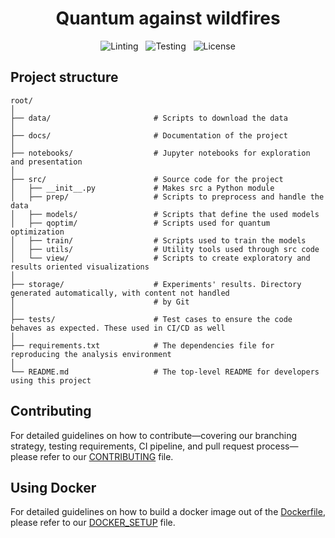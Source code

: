 <div align="center">
  <h1>Quantum against wildfires</h1>
</div>

<div align="center">

  ![Linting](https://github.com/abdo-aary/qombating-fires/actions/workflows/linting.yml/badge.svg) 
  &nbsp;
  ![Testing](https://github.com/abdo-aary/qombating-fires/actions/workflows/testing.yml/badge.svg) 
  &nbsp;
  ![License](https://img.shields.io/github/license/abdo-aary/qombating-fires)

</div>



## Project structure
````
root/
│
├── data/                       # Scripts to download the data
│
├── docs/                       # Documentation of the project 
│
├── notebooks/                  # Jupyter notebooks for exploration and presentation
│
├── src/                        # Source code for the project
│   ├── __init__.py             # Makes src a Python module
│   ├── prep/                   # Scripts to preprocess and handle the data
│   ├── models/                 # Scripts that define the used models
│   ├── qoptim/                 # Scripts used for quantum optimization
│   ├── train/                  # Scripts used to train the models
│   ├── utils/                  # Utility tools used through src code
│   └── view/                   # Scripts to create exploratory and results oriented visualizations
│
├── storage/                    # Experiments' results. Directory generated automatically, with content not handled 
│                               # by Git 
│
├── tests/                      # Test cases to ensure the code behaves as expected. These used in CI/CD as well
│
├── requirements.txt            # The dependencies file for reproducing the analysis environment
│
└── README.md                   # The top-level README for developers using this project
````

## Contributing
 
For detailed guidelines on how to contribute—covering our branching strategy, testing requirements, CI pipeline, 
and pull request process—please refer to our [CONTRIBUTING](docs/guides/CONTRIBUTING.md) file.


## Using Docker

For detailed guidelines on how to build a docker image out of the [Dockerfile](Dockerfile), please refer to our 
[DOCKER_SETUP](docs/guides/DOCKER_SETUP.md) file.















<!-- Utility commands -->
<!-- Export python path: ``export PYTHONPATH=${PYTHONPATH}:${pwd}``-->
<!-- Run jupyter-lab server ``jupyter lab --ip 10.44.83.233 --port 8899 --no-browser`` -->

<!-- Run the self-hosted runner via:  -->